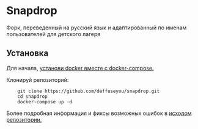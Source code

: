 # Snapdrop 

Форк, переведенный на русский язык и адаптированный по именам пользователей для детского лагеря

## Установка

Для начала, [установи docker вместе с docker-compose.](https://docs.docker.com/compose/install/)

Клонируй репозиторий:
```
    git clone https://github.com/deffuseyou/snapdrop.git
    cd snapdrop
    docker-compose up -d
```

Более подробная информация и фиксы возможных ошибок в [исходом репозитории.](https://github.com/RobinLinus/snapdrop)
